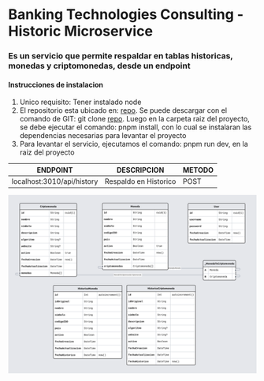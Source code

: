# Banking Technologies Consulting - Historic Microservice

### Es un servicio que permite respaldar en tablas historicas, monedas y criptomonedas, desde un endpoint

#### Instrucciones de instalacion

1. Unico requisito: Tener instalado node
2. El repositorio esta ubicado en: [repo](https://github.com/nestorcarrasquero/banking-microservice.git). Se puede descargar con el comando de GIT: git clone [repo](https://github.com/nestorcarrasquero/banking-microservice.git). Luego en la carpeta raiz del proyecto, se debe ejecutar el comando: pnpm install, con lo cual se instalaran las dependencias necesarias para levantar el proyecto
3. Para levantar el servicio, ejecutamos el comando: pnpm run dev, en la raiz del proyecto

| ENDPOINT | DESCRIPCION | METODO |
| --- | --- | --- |
| localhost:3010/api/history | Respaldo en Historico | POST |


![Esquema de Base de Datos](prismaliser.png)
